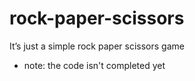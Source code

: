 # rock-paper-scissors
It’s just a simple rock paper scissors game
* note: the code isn't completed yet
